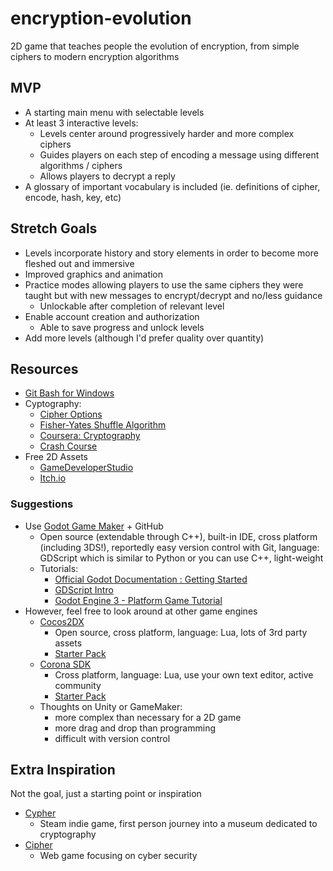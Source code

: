 # encryption-evolution
2D game that teaches people the evolution of encryption, from simple ciphers to modern encryption algorithms

## MVP
- A starting main menu with selectable levels
- At least 3 interactive levels:
  - Levels center around progressively harder and more complex ciphers
  - Guides players on each step of encoding a message using different algorithms / ciphers
  - Allows players to decrypt a reply
- A glossary of important vocabulary is included (ie. definitions of cipher, encode, hash, key, etc)

## Stretch Goals
- Levels incorporate history and story elements in order to become more fleshed out and immersive
- Improved graphics and animation
- Practice modes allowing players to use the same ciphers they were taught but with new messages to encrypt/decrypt and no/less guidance
  - Unlockable after completion of relevant level
- Enable account creation and authorization
  - Able to save progress and unlock levels
- Add more levels (although I'd prefer quality over quantity)

## Resources
- [Git Bash for Windows](https://gitforwindows.org)
- Cyptography:
  - [Cipher Options](http://practicalcryptography.com/ciphers/)
  - [Fisher-Yates Shuffle Algorithm](https://exceptionnotfound.net/understanding-the-fisher-yates-card-shuffling-algorithm/)
  - [Coursera: Cryptography](https://www.coursera.org/learn/crypto?action=enroll)
  - [Crash Course](https://www.youtube.com/watch?v=jhXCTbFnK8o&vl=en)
- Free 2D Assets 
  - [GameDeveloperStudio](https://www.gamedeveloperstudio.com/index.php)
  - [Itch.io](https://itch.io/game-assets/free/tag-2d)
### Suggestions
- Use [Godot Game Maker](https://godotengine.org/) + GitHub
  - Open source (extendable through C++), built-in IDE, cross platform (including 3DS!), reportedly easy version control with Git, language: GDScript which is similar to Python or you can use C++, light-weight
  - Tutorials:
    - [Official Godot Documentation : Getting Started](https://docs.godotengine.org/en/3.1/getting_started/step_by_step/index.html)
    - [GDScript Intro](https://www.gamefromscratch.com/page/Godot-3-Tutorial-GDScript-Programming-101.aspx)
    - [Godot Engine 3 - Platform Game Tutorial](https://www.youtube.com/watch?v=wETY5_9kFtA) 
- However, feel free to look around at other game engines
  - [Cocos2DX](https://cocos2d-x.org/)
    - Open source, cross platform, language: Lua, lots of 3rd party assets
    - [Starter Pack](https://cocos2d-x.org/learn)
  - [Corona SDK](https://coronalabs.com/)
    - Cross platform, language: Lua, use your own text editor, active community
    - [Starter Pack](https://coronalabs.com/learn/)
  - Thoughts on Unity or GameMaker: 
    - more complex than necessary for a 2D game
    - more drag and drop than programming
    - difficult with version control
    
## Extra Inspiration 
Not the goal, just a starting point or inspiration
- [Cypher](https://store.steampowered.com/app/746710/Cypher/)
  - Steam indie game, first person journey into a museum dedicated to cryptography
- [Cipher](http://www.gamemastertips.com/cipher/cipher.htm)
  - Web game focusing on cyber security

